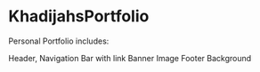 # KhadijahsPortfolio

Personal Portfolio includes:

Header, 
Navigation Bar with link
Banner
Image 
Footer
Background
